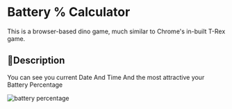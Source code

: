 # Battery % Calculator
This is a browser-based dino game, much similar to Chrome's in-built T-Rex game.



## 📝Description
You can see you current Date And Time And the most attractive your Battery Percentage



![battery percentage](https://user-images.githubusercontent.com/78583437/136255323-a88aa924-77ce-47e4-be3d-a150850c284d.png)

